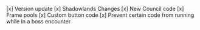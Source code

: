 [x] Version update
[x] Shadowlands Changes
[x] New Council code
[x] Frame pools
[x] Custom button code
[x] Prevent certain code from running while in a boss encounter